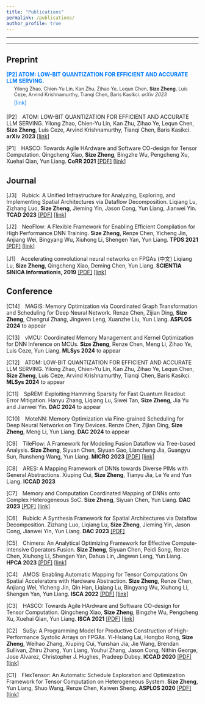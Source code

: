 ```yaml
---
title: "Publications"
permalink: /publications/
author_profile: true
---
```


---

<!-- See a full list on  [Google Scholar](https://scholar.google.com/citations?user=_7Q8uIYAAAAJ&hl=en)   -->

---

## Preprint

<div style="margin-bottom: 20px;">
    <div style="color: #007bff; font-weight: bold; margin-bottom: 5px;">[P2] ATOM: LOW-BIT QUANTIZATION FOR EFFICIENT AND ACCURATE LLM SERVING.</div>
    <div style="margin-left: 20px; margin-bottom: 5px;">
        <span style="color: #333; font-size: 0.9em;">Yilong Zhao, Chien-Yu Lin, Kan Zhu, Zihao Ye, Lequn Chen, <strong>Size Zheng</strong>, Luis Ceze, Arvind Krishnamurthy, Tianqi Chen, Baris Kasikci. <em>arXiv 2023</em></span>
    </div>
    <a href="https://arxiv.org/abs/2310.19102" style="margin-left: 20px; text-decoration: none; color: #007bff;">[link]</a>
</div>

[P2] <span style="margin-left: 10px;">ATOM: LOW-BIT QUANTIZATION FOR EFFICIENT AND ACCURATE LLM SERVING.
Yilong Zhao, Chien-Yu Lin, Kan Zhu, Zihao Ye, Lequn Chen, **Size Zheng**, Luis Ceze, Arvind Krishnamurthy, Tianqi Chen, Baris Kasikci. **arXiv 2023** [[link]](https://arxiv.org/abs/2310.19102)</span> 

[P1] <span style="margin-left: 10px;">HASCO: Towards Agile HArdware and Software CO-design for Tensor Computation.
Qingcheng Xiao, **Size Zheng**, Bingzhe Wu, Pengcheng Xu, Xuehai Qian, Yun Liang. **CoRR 2021**
[[PDF]](../files/ISCA21-xqc.pdf) [[link]](https://arxiv.org/abs/2105.01585)</span> 

## Journal

[J3] <span style="margin-left: 10px;">Rubick: A Unified Infrastructure for Analyzing, Exploring, and Implementing Spatial Architectures via Dataflow Decomposition.
Liqiang Lu, Zizhang Luo, **Size Zheng**, Jieming Yin, Jason Cong, Yun Liang, Jianwei Yin. **TCAD 2023**
[[PDF]](../files/TCAD-2023.pdf) [[link]](https://ieeexplore.ieee.org/stamp/stamp.jsp?arnumber=10330679)</span> 

[J2] <span style="margin-left: 10px;">NeoFlow: A Flexible Framework for Enabling Efficient Compilation for High Performance DNN Training.
**Size Zheng**, Renze Chen, Yicheng Jin, Anjiang Wei, Bingyang Wu, Xiuhong Li, Shengen Yan, Yun Liang. **TPDS 2021**
[[PDF]](../files/NeoFlow-OpenAccess-Version.pdf) [[link]](https://ieeexplore.ieee.org/stamp/stamp.jsp?arnumber=9664259)</span> 

[J1] <span style="margin-left: 10px;">Accelerating convolutional neural networks on FPGAs (中文)
Liqiang Lu, **Size Zheng**, Qingcheng Xiao, Deming Chen, Yun Liang. **SCIENTIA SINICA Informationis, 2019**
[[PDF]](../files/N112018-00291.pdf) [[link]](https://ceca.pku.edu.cn/docs/20200113152559178152.pdf)</span> 


## Conference

[C14] <span style="margin-left: 10px;">MAGIS: Memory Optimization via Coordinated Graph Transformation and Scheduling for Deep Neural Network.
Renze Chen, Zijian Ding, **Size Zheng**, Chengrui Zhang, Jingwen Leng, Xuanzhe Liu, Yun Liang. **ASPLOS 2024** to appear</span> 

[C13] <span style="margin-left: 10px;">vMCU: Coordinated Memory Management and Kernel Optimization for DNN Inference on MCUs.
**Size Zheng**, Renze Chen, Meng Li, Zihao Ye, Luis Ceze, Yun Liang. **MLSys 2024** to appear</span> 

[C12] <span style="margin-left: 10px;">ATOM: LOW-BIT QUANTIZATION FOR EFFICIENT AND ACCURATE LLM SERVING.
Yilong Zhao, Chien-Yu Lin, Kan Zhu, Zihao Ye, Lequn Chen, **Size Zheng**, Luis Ceze, Arvind Krishnamurthy, Tianqi Chen, Baris Kasikci. **MLSys 2024** to appear</span> 

[C11] <span style="margin-left: 10px;">SpREM: Exploiting Hamming Sparsity for Fast Quantum Readout Error Mitigation.
Hanyu Zhang, Liqiang Lu, Siwei Tan, **Size Zheng**, Jia Yu and Jianwei Yin. **DAC 2024**
to appear</span> 

[C10] <span style="margin-left: 10px;">MoteNN: Memory Optimization via Fine-grained Scheduling for Deep Neural Networks on Tiny Devices.
Renze Chen, Zijian Ding, **Size Zheng**, Meng Li, Yun Liang. **DAC 2024**
to appear</span> 

[C9] <span style="margin-left: 10px;">TileFlow: A Framework for Modeling Fusion Dataflow via Tree-based Analysis.
**Size Zheng**, Siyuan Chen, Siyuan Gao, Liancheng Jia, Guangyu Sun, Runsheng Wang, Yun Liang. **MICRO 2023**
[[PDF]](../files/micro23-101.pdf) [[link]](https://dl.acm.org/doi/10.1145/3613424.3623792)</span> 

[C8] <span style="margin-left: 10px;">ARES: A Mapping Framework of DNNs towards Diverse PIMs with General Abstractions.
Xiuping Cui, **Size Zheng**, Tianyu Jia, Le Ye and Yun Liang. **ICCAD 2023**</span> 

[C7] <span style="margin-left: 10px;">Memory and Computation Coordinated Mapping of DNNs onto Complex Heterogeneous SoC.
**Size Zheng**, Siyuan Chen, Yun Liang. **DAC 2023**
[[PDF]](../files/COMB-Final.pdf) [[link]](https://ieeexplore.ieee.org/document/10247951)</span> 

[C6] <span style="margin-left: 10px;">Rubick: A Synthesis Framework for Spatial Architectures via Dataflow Decomposition.
Zizhang Luo, Liqiang Lu, **Size Zheng**, Jieming Yin, Jason Cong, Jianwei Yin, Yun Liang. **DAC 2023**
[[PDF]](../files/Rubick_final.pdf)</span> 

[C5] <span style="margin-left: 10px;">Chimera: An Analytical Optimizing Framework for Effective Compute-intensive Operators Fusion.
**Size Zheng**, Siyuan Chen, Peidi Song, Renze Chen, Xiuhong Li, Shengen Yan, Dahua Lin, Jingwen Leng, Yun Liang. **HPCA 2023**
[[PDF]](../files/7A-3.pdf) [[link]](https://ieeexplore.ieee.org/document/10071018/)</span> 

[C4] <span style="margin-left: 10px;">AMOS: Enabling Automatic Mapping for Tensor Computations On Spatial Accelerators with Hardware Abstraction.
**Size Zheng**, Renze Chen, Anjiang Wei, Yicheng Jin, Qin Han, Liqiang Lu, Bingyang Wu, Xiuhong Li, Shengen Yan, Yun Liang. **ISCA 2022**
[[PDF]](../files/AMOS_ISCA_22_Final.pdf) [[link]](https://cs.stanford.edu/~anjiang/papers/ZhengETAL22AMOS.pdf)</span> 


[C3] <span style="margin-left: 10px;">HASCO: Towards Agile HArdware and Software CO-design for Tensor Computation.
Qingcheng Xiao, **Size Zheng**, Bingzhe Wu, Pengcheng Xu, Xuehai Qian, Yun Liang. **ISCA 2021**
[[PDF]](../files/ISCA21-xqc.pdf) [[link]](https://dl.acm.org/doi/10.1109/ISCA52012.2021.00086)</span> 

[C2] <span style="margin-left: 10px;">SuSy: A Programming Model for Productive Construction of High-Performance Systolic Arrays on FPGAs.
Yi-Hsiang Lai, Hongbo Rong, **Size Zheng**, Weihao Zhang, Xiuping Cui, Yunshan Jia, Jie Wang, Brendan Sullivan, Zhiru Zhang, Yun Liang, Youhui Zhang, Jason Cong, Nithin George, Jose Alvarez, Christopher J. Hughes, Pradeep Dubey. **ICCAD 2020**
[[PDF]](../files/susy.pdf) [[link]](https://dl.acm.org/doi/abs/10.1145/3400302.3415644)</span> 

[C1] <span style="margin-left: 10px;">FlexTensor: An Automatic Schedule Exploration and Optimization Framework for Tensor Computation on Heterogeneous System.
**Size Zheng**, Yun Liang, Shuo Wang, Renze Chen, Kaiwen Sheng. **ASPLOS 2020**
[[PDF]](../files/flextensor.pdf) [[link]](https://dl.acm.org/doi/10.1145/3373376.3378508)</span> 


